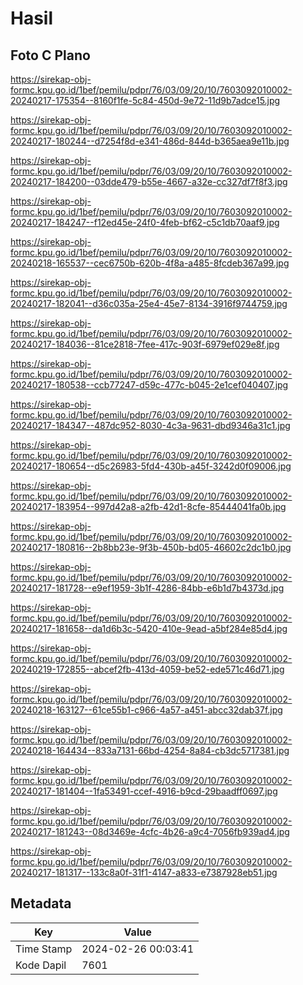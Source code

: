 # Hasil

## Foto C Plano

https://sirekap-obj-formc.kpu.go.id/1bef/pemilu/pdpr/76/03/09/20/10/7603092010002-20240217-175354--8160f1fe-5c84-450d-9e72-11d9b7adce15.jpg

https://sirekap-obj-formc.kpu.go.id/1bef/pemilu/pdpr/76/03/09/20/10/7603092010002-20240217-180244--d7254f8d-e341-486d-844d-b365aea9e11b.jpg

https://sirekap-obj-formc.kpu.go.id/1bef/pemilu/pdpr/76/03/09/20/10/7603092010002-20240217-184200--03dde479-b55e-4667-a32e-cc327df7f8f3.jpg

https://sirekap-obj-formc.kpu.go.id/1bef/pemilu/pdpr/76/03/09/20/10/7603092010002-20240217-184247--f12ed45e-24f0-4feb-bf62-c5c1db70aaf9.jpg

https://sirekap-obj-formc.kpu.go.id/1bef/pemilu/pdpr/76/03/09/20/10/7603092010002-20240218-165537--cec6750b-620b-4f8a-a485-8fcdeb367a99.jpg

https://sirekap-obj-formc.kpu.go.id/1bef/pemilu/pdpr/76/03/09/20/10/7603092010002-20240217-182041--d36c035a-25e4-45e7-8134-3916f9744759.jpg

https://sirekap-obj-formc.kpu.go.id/1bef/pemilu/pdpr/76/03/09/20/10/7603092010002-20240217-184036--81ce2818-7fee-417c-903f-6979ef029e8f.jpg

https://sirekap-obj-formc.kpu.go.id/1bef/pemilu/pdpr/76/03/09/20/10/7603092010002-20240217-180538--ccb77247-d59c-477c-b045-2e1cef040407.jpg

https://sirekap-obj-formc.kpu.go.id/1bef/pemilu/pdpr/76/03/09/20/10/7603092010002-20240217-184347--487dc952-8030-4c3a-9631-dbd9346a31c1.jpg

https://sirekap-obj-formc.kpu.go.id/1bef/pemilu/pdpr/76/03/09/20/10/7603092010002-20240217-180654--d5c26983-5fd4-430b-a45f-3242d0f09006.jpg

https://sirekap-obj-formc.kpu.go.id/1bef/pemilu/pdpr/76/03/09/20/10/7603092010002-20240217-183954--997d42a8-a2fb-42d1-8cfe-85444041fa0b.jpg

https://sirekap-obj-formc.kpu.go.id/1bef/pemilu/pdpr/76/03/09/20/10/7603092010002-20240217-180816--2b8bb23e-9f3b-450b-bd05-46602c2dc1b0.jpg

https://sirekap-obj-formc.kpu.go.id/1bef/pemilu/pdpr/76/03/09/20/10/7603092010002-20240217-181728--e9ef1959-3b1f-4286-84bb-e6b1d7b4373d.jpg

https://sirekap-obj-formc.kpu.go.id/1bef/pemilu/pdpr/76/03/09/20/10/7603092010002-20240217-181658--da1d6b3c-5420-410e-9ead-a5bf284e85d4.jpg

https://sirekap-obj-formc.kpu.go.id/1bef/pemilu/pdpr/76/03/09/20/10/7603092010002-20240219-172855--abcef2fb-413d-4059-be52-ede571c46d71.jpg

https://sirekap-obj-formc.kpu.go.id/1bef/pemilu/pdpr/76/03/09/20/10/7603092010002-20240218-163127--61ce55b1-c966-4a57-a451-abcc32dab37f.jpg

https://sirekap-obj-formc.kpu.go.id/1bef/pemilu/pdpr/76/03/09/20/10/7603092010002-20240218-164434--833a7131-66bd-4254-8a84-cb3dc5717381.jpg

https://sirekap-obj-formc.kpu.go.id/1bef/pemilu/pdpr/76/03/09/20/10/7603092010002-20240217-181404--1fa53491-ccef-4916-b9cd-29baadff0697.jpg

https://sirekap-obj-formc.kpu.go.id/1bef/pemilu/pdpr/76/03/09/20/10/7603092010002-20240217-181243--08d3469e-4cfc-4b26-a9c4-7056fb939ad4.jpg

https://sirekap-obj-formc.kpu.go.id/1bef/pemilu/pdpr/76/03/09/20/10/7603092010002-20240217-181317--133c8a0f-31f1-4147-a833-e7387928eb51.jpg


## Metadata

| Key        | Value               |
| ---------- | ------------------- |
| Time Stamp | 2024-02-26 00:03:41 |
| Kode Dapil | 7601                |



